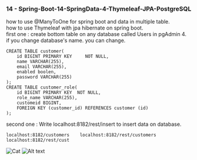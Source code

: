 ### 14 - Spring-Boot-14-SpringData-4-Thymeleaf-JPA-PostgreSQL
how to use @ManyToOne for spring boot and data in multiple table.<br/>
how to use Thymeleaf with jpa hibernate on spring boot.<br/>
first one : create bottom table on any database called Users in pgAdmin 4.<br/> if you change database's name. you can change.
``` 
CREATE TABLE customer(
    id BIGINT PRIMARY KEY     NOT NULL,
    name VARCHAR(255),
    email VARCHAR(255),
    enabled boolen,
    password VARCHAR(255)
);
CREATE TABLE customer_role(
    id BIGINT PRIMARY KEY  NOT NULL,
    role_name VARCHAR(255),
    customeid BIGINT,
    FOREIGN KEY (customer_id) REFERENCES customer (id)
);
``` 
second one : Write localhost:8182/rest/insert to insert data on database.
``` . 
localhost:8182/customers    localhost:8182/rest/customers   localhost:8182/rest/cust
``` 
![Cat](https://github.com/celalaygar/Spring-Boot-2/blob/master/Spring-Boot-14-SpringData-4-Thymeleaf-JPA-PostgreSQL/customer%20table.png)
![Alt text](https://github.com/celalaygar/Spring-Boot-2/blob/master/Spring-Boot-14-SpringData-4-Thymeleaf-JPA-PostgreSQL/customer%20table.png "Title")
